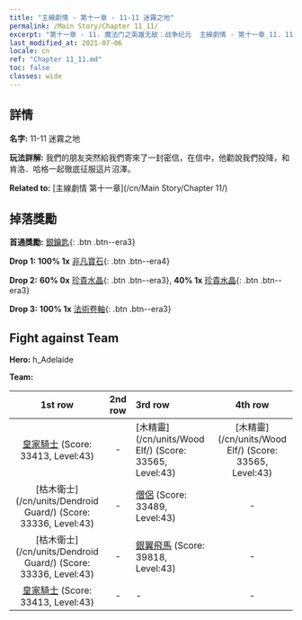 ```yaml
---
title: "主線劇情 - 第十一章 - 11-11 迷霧之地"
permalink: /Main Story/Chapter 11_11/
excerpt: "第十一章 - 11. 魔法门之英雄无敌：战争纪元  主線劇情 - 第十一章_11. 11-11 迷霧之地"
last_modified_at: 2021-07-06
locale: cn
ref: "Chapter 11_11.md"
toc: false
classes: wide
---
```


## 詳情

 **名字:** 11-11 迷霧之地

 **玩法詳解:** 我們的朋友突然給我們寄來了一封密信，在信中，他勸說我們投降，和肯洛．哈格一起徹底征服這片沼澤。

 **Related to:** [主線劇情 第十一章](/cn/Main Story/Chapter 11/)

## 掉落獎勵

 **首通獎勵:** [銀鑰匙](/cn/Items/con_693/){: .btn .btn--era3}

 **Drop 1:** **100% 1x** [非凡寶石](/cn/Items/mat_37/){: .btn .btn--era4}

 **Drop 2:** **60% 0x** [珍貴水晶](/cn/Items/mat_31/){: .btn .btn--era3}, **40% 1x** [珍貴水晶](/cn/Items/mat_31/){: .btn .btn--era3}

 **Drop 3:** **100% 1x** [法術卷軸](/cn/Items/con_694/){: .btn .btn--era3}


## Fight against Team
 **Hero:** h_Adelaide

 **Team:**


  | 1st row | 2nd row | 3rd row | 4th row |
  |:----:|:----:|:----|:----:|
  | [皇家騎士](/cn/units/Cavalier/) (Score: 33413, Level:43)  | - | [木精靈](/cn/units/Wood Elf/) (Score: 33565, Level:43)  | [木精靈](/cn/units/Wood Elf/) (Score: 33565, Level:43)  |
  | [枯木衛士](/cn/units/Dendroid Guard/) (Score: 33336, Level:43)  | - | [僧侶](/cn/units/Monk/) (Score: 33489, Level:43)  | - |
  | [枯木衛士](/cn/units/Dendroid Guard/) (Score: 33336, Level:43)  | - | [銀翼飛馬](/cn/units/Pegasus/) (Score: 39818, Level:43)  | - |
  | [皇家騎士](/cn/units/Cavalier/) (Score: 33413, Level:43)  | - | - | - |


